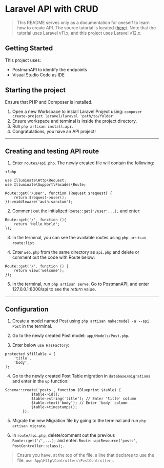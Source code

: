 # Laravel API with CRUD
> This README serves only as a documentation for oneself to learn how to create API. The source tutorial is located ([here](https://www.youtube.com/watch?v=LmMJB3STuU4&list=PL38wFHH4qYZUXLba1gx1l5r_qqMoVZmKM)). Note that the tutorial uses Laravel v11.x, and this project uses Laravel v12.x.

## Getting Started
This project uses:
- PostmanAPI to identify the endpoints
- Visual Studio Code as IDE

## Starting the project
Ensure that PHP and Composer is installed.

1. Open a new Workspace to install Laravel Project using: `composer create-project laravel/laravel 'path/to/folder'`
2. Ensure workspace and terminal is inside the project directory.
3. Run `php artisan install:api`.
4. Congratulations, you have an API project!

---
## Creating and testing API route
1. Enter `routes/api.php`. The newly created file will contain the following:
```
<?php

use Illuminate\Http\Request;
use Illuminate\Support\Facades\Route;

Route::get('/user', function (Request $request) {
    return $request->user();
})->middleware('auth:sanctum');
```

2. Comment out the initialized `Route::get('/user'...);` and enter:
```
Route::get('/', function (){
    return 'Hello World';
});
```

3. In the terminal, you can see the available routes using `php artisan route:list`.

4. Enter `web.php` from the same directory as `api.php` and delete or comment out the code with Route below:
```
Route::get('/', function () {
    return view('welcome');
});
```

5. In the terminal, run `php artisan serve`. Go to PostmanAPI, and enter 127.0.0.1:8000/api to see the *return* value.

---
## Configuration
1. Create a model named Post using `php artisan make:model -a --api Post` in the terminal.

2. Go to the newly created Post model: `app/Models/Post.php`.

3. Enter below `use HasFactory`:
```
protected $fillable = [
    'title',
    'body',
];
```

4. Go to the newly created Post Table migration in `database/migrations` and enter in the `up` function:
```
Schema::create('posts', function (Blueprint $table) {
            $table->id();
            $table->string('title'); // Enter 'title' column
            $table->text('body'); // Enter 'body' column
            $table->timestamps();
        });
```

5. Migrate the new Migration file by going to the terminal and run `php artisan migrate`.

6. In `route/api.php`, delete/comment out the previous `Route::get('/',...);` and enter: `Route::apiResource('posts', PostController::class);`.
> Ensure you have, at the top of the file, a line that declares to use the file: `use App\Http\Controllers\PostController;`.